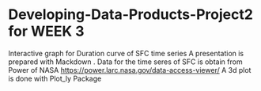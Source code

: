 # Developing-Data-Products-Project2 for WEEK 3
Interactive graph for Duration curve of SFC time series
A presentation is prepared with Mackdown .
Data for the time seres of SFC is obtain from Power of NASA https://power.larc.nasa.gov/data-access-viewer/
A 3d plot is done with Plot_ly Package
